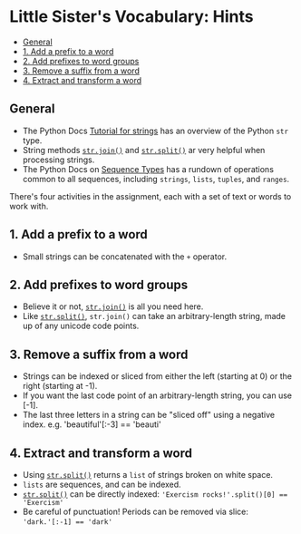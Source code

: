 # Little Sister's Vocabulary: Hints

- [General](#general)
- [1. Add a prefix to a word](#1-add-a-prefix-to-a-word)
- [2. Add prefixes to word groups](#2-add-prefixes-to-word-groups)
- [3. Remove a suffix from a word](#3-remove-a-suffix-from-a-word)
- [4. Extract and transform a word](#4-extract-and-transform-a-word)

## General

- The Python Docs [Tutorial for strings][python-str-doc] has an overview of the
  Python `str` type.
- String methods [`str.join()`][str-join] and [`str.split()`][str-split] ar very
  helpful when processing strings.
- The Python Docs on [Sequence Types][common sequence operations] has a rundown
  of operations common to all sequences, including `strings`, `lists`, `tuples`,
  and `ranges`.

There's four activities in the assignment, each with a set of text or words to
work with.

## 1. Add a prefix to a word

- Small strings can be concatenated with the `+` operator.

## 2. Add prefixes to word groups

- Believe it or not, [`str.join()`][str-join] is all you need here.
- Like [`str.split()`][str-split], `str.join()` can take an arbitrary-length
  string, made up of any unicode code points.

## 3. Remove a suffix from a word

- Strings can be indexed or sliced from either the left (starting at 0) or the
  right (starting at -1).
- If you want the last code point of an arbitrary-length string, you can use
  [-1].
- The last three letters in a string can be "sliced off" using a negative index.
  e.g. 'beautiful'[:-3] == 'beauti'

## 4. Extract and transform a word

- Using [`str.split()`][str-split] returns a `list` of strings broken on white
  space.
- `lists` are sequences, and can be indexed.
- [`str.split()`][str-split] can be directly indexed:
  `'Exercism rocks!'.split()[0] == 'Exercism'`
- Be careful of punctuation! Periods can be removed via slice:
  `'dark.'[:-1] == 'dark'`

[common sequence operations]:
  https://docs.python.org/3/library/stdtypes.html#text-sequence-type-str
[python-str-doc]: https://docs.python.org/3/tutorial/introduction.html#strings
[str-join]: https://docs.python.org/3/library/stdtypes.html#str.join
[str-split]: https://docs.python.org/3/library/stdtypes.html#str.split
